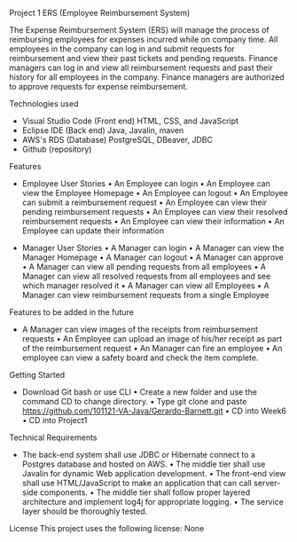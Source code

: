 Project 1 ERS (Employee Reimbursement System)

The Expense Reimbursement System (ERS) will manage the process of reimbursing employees for expenses incurred while on company time. All employees in the company can log in and submit requests for reimbursement and view their past tickets and pending requests. Finance managers can log in and view all reimbursement requests and past their history for all employees in the company. Finance managers are authorized to approve requests for expense reimbursement.

Technologies used
- Visual Studio Code (Front end) HTML, CSS, and JavaScript 
- Eclipse IDE (Back end) Java, Javalin, maven
- AWS's RDS (Database) PostgreSQL, DBeaver, JDBC
- Github (repository)

Features 
- Employee User Stories • An Employee can login • An Employee can view the Employee Homepage • An Employee can logout • An Employee can submit a reimbursement request • An Employee can view their pending reimbursement requests • An Employee can view their resolved reimbursement requests • An Employee can view their information • An Employee can update their information

- Manager User Stories • A Manager can login • A Manager can view the Manager Homepage • A Manager can logout • A Manager can approve • A Manager can view all pending requests from all employees • A Manager can view all resolved requests from all employees and see which manager resolved it • A Manager can view all Employees • A Manager can view reimbursement requests from a single Employee

Features to be added in the future
- A Manager can view images of the receipts from reimbursement requests • An Employee can upload an image of his/her receipt as part of the reimbursement request • An Manager can fire an employee • An employee can view a safety board and check the item complete.

Getting Started 
- Download Git bash or use CLI • Create a new folder and use the command CD to change directory. • Type git clone and paste https://github.com/101121-VA-Java/Gerardo-Barnett.git • CD into Week6 • CD into Project1 

Technical Requirements 
- The back-end system shall use JDBC or Hibernate connect to a Postgres database and hosted on AWS. • The middle tier shall use Javalin for dynamic Web application development. • The front-end view shall use HTML/JavaScript to make an application that can call server-side components. • The middle tier shall follow proper layered architecture and implement log4j for appropriate logging. • The service layer should be thoroughly tested.

License This project uses the following license: None
